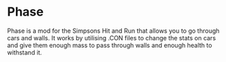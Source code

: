 # Phase
Phase is a mod for the Simpsons Hit and Run that allows you to go through cars and walls. It works by utilising .CON files to change the stats on cars and give them enough mass to pass through walls and enough health to withstand it.

